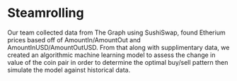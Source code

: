 # Steamrolling

Our team collected data from The Graph using SushiSwap, found Etherium prices based off of AmountIn/AmountOut and AmountInUSD/AmountOutUSD. From that along with supplimentary data, we created an algorithmic machine learning model to assess the change in value of the coin pair in order to determine the optimal buy/sell pattern then simulate the model against historical data.
